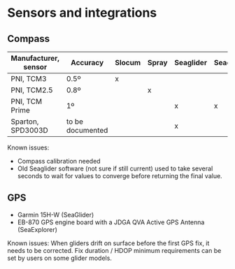 # Sensors and integrations 

## Compass

|  Manufacturer, sensor  |  Accuracy  |  Slocum |  Spray |  Seaglider |  Seaexplorer |
|---|---|---|---|---|---|
|  PNI, TCM3  |  0.5º  | x |   |   |   |
|  PNI, TCM2.5  |  0.8º  |   | x |   |   |
|  PNI, TCM Prime  |  1º  |   |   | x | x |
|  Sparton, SPD3003D  |  to be documented  |   |   | x |   |

Known issues: 
- Compass calibration needed
- Old Seaglider software (not sure if still current) used to take several seconds to wait for values to converge before returning the final value.

## GPS

- Garmin 15H-W (SeaGlider)
- EB-870 GPS engine board with a JDGA QVA Active GPS Antenna (SeaExplorer)

Known issues: When gliders drift on surface before the first GPS fix, it needs to be corrected. Fix duration / HDOP minimum requirements can be set by users on some glider models.

